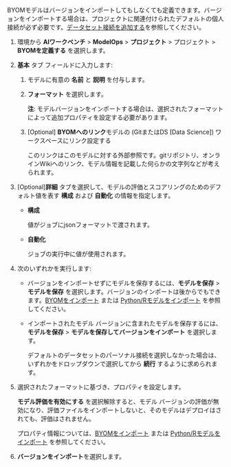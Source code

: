 BYOMモデルはバージョンをインポートしてもしなくても定義できます。バージョンをインポートする場合は、プロジェクトに関連付けられたデフォルトの個人接続が必ず必要です。[データセット接続を追加する](vpe1725389258480.md)を参照してください。

1.  環境から **AIワークベンチ** > **ModelOps** > **プロジェクト** > プロジェクト > **BYOMを定義する** を選択します。


1.  **基本** タブ フィールドに入力します:

    1.  モデルに有意の **名前** と **説明** を付与します。


    1.  **フォーマット** を選択します。

        **注**: モデルバージョンをインポートする場合は、選択されたフォーマットによって追加プロパティを設定する必要があります。


    1.  [Optional] **BYOMへのリンク**モデルの (GitまたはDS [Data Science]) ワークスペースにリンク設定する

        このリンクはこのモデルに対する外部参照です。gitリポジトリ、オンラインWikiへのリンク、モデル情報を記載した何らかの文字列などが考えられます。


1.  [Optional]**詳細** タブを選択して、モデルの評価とスコアリングのためのデフォルト値を表す **構成** および **自動化** の情報を指定します。

    -   **構成**

        値がジョブにjsonフォーマットで渡されます。


    -   **自動化**

        ジョブの実行中に値が使用されます。


1.  次のいずれかを実行します:

    -   バージョンをインポートせずにモデルを保存するには、**モデルを保存** > **モデルを保存** を選択します。バージョンのインポートは後からでもできます。[BYOMをインポート](nro1732650484867.md) または [Python/Rモデルをインポート](jbg1732650538946.md) を参照してください。


    -   インポートされたモデル バージョンに含まれたモデルを保存するには、**モデルを保存** > **モデルを保存してバージョンをインポート** を選択します。

        デフォルトのデータセットのパーソナル接続を選択しなかった場合は、いずれかをドロップダウンで選択してから **続行** するように求められます。


1.  選択されたフォーマットに基づき、プロパティを設定します。

    **モデル評価を有効にする** を選択解除すると、モデル バージョンの評価が無効になり、評価ファイルをインポートしないと、そのモデルはデプロイはされても、評価はされません。

    プロパティ情報については、[BYOMをインポート](nro1732650484867.md) または [Python/Rモデルをインポート](jbg1732650538946.md) を参照してください。


1.  **バージョンをインポート**を選択します。


